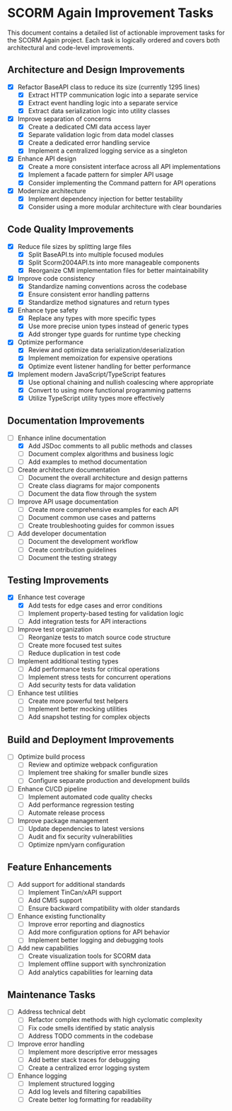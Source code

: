 # SCORM Again Improvement Tasks

This document contains a detailed list of actionable improvement tasks for the SCORM Again project. Each task is logically ordered and covers both architectural and code-level improvements.

## Architecture and Design Improvements

- [x] Refactor BaseAPI class to reduce its size (currently 1295 lines)
   - [x] Extract HTTP communication logic into a separate service
   - [x] Extract event handling logic into a separate service
   - [x] Extract data serialization logic into utility classes

- [x] Improve separation of concerns
  - [x] Create a dedicated CMI data access layer
  - [x] Separate validation logic from data model classes
  - [x] Create a dedicated error handling service
  - [x] Implement a centralized logging service as a singleton

- [x] Enhance API design
   - [x] Create a more consistent interface across all API implementations
   - [x] Implement a facade pattern for simpler API usage
   - [x] Consider implementing the Command pattern for API operations

- [x] Modernize architecture
   - [x] Implement dependency injection for better testability
   - [x] Consider using a more modular architecture with clear boundaries

## Code Quality Improvements

- [x] Reduce file sizes by splitting large files
   - [x] Split BaseAPI.ts into multiple focused modules
   - [x] Split Scorm2004API.ts into more manageable components
   - [x] Reorganize CMI implementation files for better maintainability

- [x] Improve code consistency
  - [x] Standardize naming conventions across the codebase
  - [x] Ensure consistent error handling patterns
  - [x] Standardize method signatures and return types

- [x] Enhance type safety
   - [x] Replace any types with more specific types
   - [x] Use more precise union types instead of generic types
   - [x] Add stronger type guards for runtime type checking

- [x] Optimize performance
   - [x] Review and optimize data serialization/deserialization
   - [x] Implement memoization for expensive operations
   - [x] Optimize event listener handling for better performance

- [x] Implement modern JavaScript/TypeScript features
  - [x] Use optional chaining and nullish coalescing where appropriate
  - [x] Convert to using more functional programming patterns
  - [x] Utilize TypeScript utility types more effectively

## Documentation Improvements

- [ ] Enhance inline documentation
   - [x] Add JSDoc comments to all public methods and classes
   - [ ] Document complex algorithms and business logic
   - [ ] Add examples to method documentation

- [ ] Create architecture documentation
   - [ ] Document the overall architecture and design patterns
   - [ ] Create class diagrams for major components
   - [ ] Document the data flow through the system

- [ ] Improve API usage documentation
   - [ ] Create more comprehensive examples for each API
   - [ ] Document common use cases and patterns
   - [ ] Create troubleshooting guides for common issues

- [ ] Add developer documentation
   - [ ] Document the development workflow
   - [ ] Create contribution guidelines
   - [ ] Document the testing strategy

## Testing Improvements

- [x] Enhance test coverage
   - [x] Add tests for edge cases and error conditions
   - [ ] Implement property-based testing for validation logic
   - [ ] Add integration tests for API interactions

- [ ] Improve test organization
   - [ ] Reorganize tests to match source code structure
   - [ ] Create more focused test suites
   - [ ] Reduce duplication in test code

- [ ] Implement additional testing types
   - [ ] Add performance tests for critical operations
   - [ ] Implement stress tests for concurrent operations
   - [ ] Add security tests for data validation

- [ ] Enhance test utilities
   - [ ] Create more powerful test helpers
   - [ ] Implement better mocking utilities
   - [ ] Add snapshot testing for complex objects

## Build and Deployment Improvements

- [ ] Optimize build process
   - [ ] Review and optimize webpack configuration
   - [ ] Implement tree shaking for smaller bundle sizes
   - [ ] Configure separate production and development builds

- [ ] Enhance CI/CD pipeline
   - [ ] Implement automated code quality checks
   - [ ] Add performance regression testing
   - [ ] Automate release process

- [ ] Improve package management
   - [ ] Update dependencies to latest versions
   - [ ] Audit and fix security vulnerabilities
   - [ ] Optimize npm/yarn configuration

## Feature Enhancements

- [ ] Add support for additional standards
   - [ ] Implement TinCan/xAPI support
   - [ ] Add CMI5 support
   - [ ] Ensure backward compatibility with older standards

- [ ] Enhance existing functionality
   - [ ] Improve error reporting and diagnostics
   - [ ] Add more configuration options for API behavior
   - [ ] Implement better logging and debugging tools

- [ ] Add new capabilities
   - [ ] Create visualization tools for SCORM data
   - [ ] Implement offline support with synchronization
   - [ ] Add analytics capabilities for learning data

## Maintenance Tasks

- [ ] Address technical debt
   - [ ] Refactor complex methods with high cyclomatic complexity
   - [ ] Fix code smells identified by static analysis
   - [ ] Address TODO comments in the codebase

- [ ] Improve error handling
   - [ ] Implement more descriptive error messages
   - [ ] Add better stack traces for debugging
   - [ ] Create a centralized error logging system

- [ ] Enhance logging
   - [ ] Implement structured logging
   - [ ] Add log levels and filtering capabilities
   - [ ] Create better log formatting for readability
